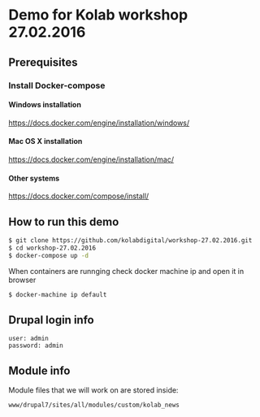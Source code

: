 # Demo for Kolab workshop 27.02.2016

## Prerequisites
### Install Docker-compose
#### Windows installation
https://docs.docker.com/engine/installation/windows/
#### Mac OS X installation
https://docs.docker.com/engine/installation/mac/
#### Other systems
https://docs.docker.com/compose/install/

## How to run this demo
```bash
$ git clone https://github.com/kolabdigital/workshop-27.02.2016.git
$ cd workshop-27.02.2016
$ docker-compose up -d
```
When containers are runnging check docker machine ip and open it in browser
```bash
$ docker-machine ip default
```
## Drupal login info
```
user: admin
password: admin
```

## Module info
Module files that we will work on are stored inside:
```bash
www/drupal7/sites/all/modules/custom/kolab_news
```
